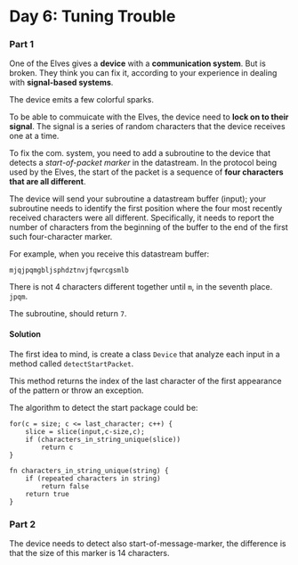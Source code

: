 # Day 6: Tuning Trouble

### Part 1

One of the Elves gives a **device** with a **communication system**. But is broken. They think you can fix it, according
to your experience in dealing with **signal-based systems**.

The device emits a few colorful sparks.

To be able to commuicate with the Elves, the device need to **lock on to their signal**. The signal is a series of
random characters that the device receives one at a time.

To fix the com. system, you need to add a subroutine to the device that detects a *start-of-packet marker* in the datastream.
In the protocol being used by the Elves, the start of the packet is a
sequence of **four characters that are all different**.

The device will send your subroutine a datastream buffer (input);
your subroutine needs to identify the first position where the four most recently received characters were all different.
Specifically, it needs to report the number of characters from the beginning of the buffer to the end of the first such
four-character marker.

For example, when you receive this datastream buffer:
```text
mjqjpqmgbljsphdztnvjfqwrcgsmlb
```
There is not 4 characters different together until `m`, in the seventh place. `jpqm`.

The subroutine, should return `7`.

#### Solution

The first idea to mind, is create a class `Device` that analyze each input in a method called `detectStartPacket`.

This method returns the index of the last character of the first appearance of the pattern or throw an exception.

The algorithm to detect the start package could be:
```
for(c = size; c <= last_character; c++) {
    slice = slice(input,c-size,c);
    if (characters_in_string_unique(slice))
        return c
}

fn characters_in_string_unique(string) {
    if (repeated characters in string)
        return false
    return true
}
```

### Part 2

The device needs to detect also start-of-message-marker, the difference
is that the size of this marker is 14 characters.
